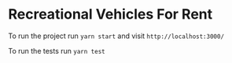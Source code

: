 # Recreational Vehicles For Rent

To run the project run `yarn start` and visit `http://localhost:3000/`

To run the tests run `yarn test`
